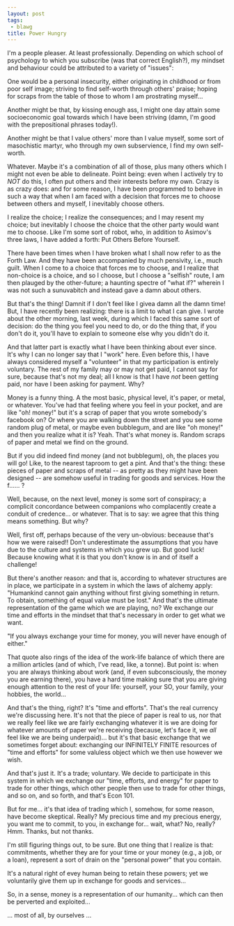 ```yaml
---
layout: post
tags:
 - blawg
title: Power Hungry
---
```


I'm a people pleaser. At least professionally. Depending on which school
of psychology to which you subscribe (was that correct English?), my
mindset and behaviour could be attributed to a variety of "issues":

One would be a personal insecurity, either originating in childhood or from poor self image;
striving to find self-worth through others' praise; hoping for scraps
from the table of those to whom I am prostrating myself...

Another might be that, by kissing enough ass, I might one day attain 
some socioeconomic goal towards which I have been striving (damn, I'm
good with the prepositional phrases today!).

Another might be that I value others' more than I value myself, some
sort of masochistic martyr, who through my own subservience, I find my
own self-worth.

Whatever. Maybe it's a combination of all of those, plus many others
which I might not even be able to delineate. Point being: even when I
actively try to *NOT* do this, I often put others and their interests
before my own. Crazy is as crazy does: and for some reason, I have been
programmed to behave in such a way that when I am faced with a decision
that forces me to choose between others and myself, I inevitably choose
others.

I realize the choice; I realize the consequences; and I may resent my
choice; but inevitably I choose the choice that the other party would
want me to choose. Like I'm some sort of robot, who, in addition to
Asimov's three laws, I have added a forth: Put Others Before Yourself.

There have been times when I have broken what I shall now refer to as
the Forth Law. And they have been accompanied by much pensivity, i.e.,
much guilt. When I come to a choice that forces me to choose, and I
realize that non-choice is a choice, and so I choose, but I choose a
"selfish" route, I am then plauged by the other-future; a haunting
spectre of "what if?" wherein I was not such a sunuvabitch and instead
gave a damn about others.

But that's the thing! Damnit if I don't feel like I givea damn all the
damn time! But, I have recently been realizing: there is a limit to what
I can give. I wrote about the other morning, last week, during which I
faced this same sort of decision: do the thing you feel you need to do,
or do the thing that, if you don't do it, you'll have to explain to
someone else why you didn't do it.

And that latter part is exactly what I have been thinking about ever
since. It's why I can no longer say that I "work" here. Even before
this, I have always considered myself a "volunteer" in that my
participation is entirely voluntary. The rest of my family may or may
not get paid, I cannot say for sure, because that's not my deal; all I
know is that I have *not* been getting paid, nor have I been asking for
payment. Why?

Money is a funny thing. A the most basic, physical level, it's paper, or
metal, or whatever. You've had that feeling where you feel in your
pocket, and are like "oh! money!" but it's a scrap of paper that you
wrote somebody's facebook on? Or where you are walking down the street
and you see some random plug of metal, or maybe even bubblegum, and are
like "oh money!" and then you realize what it is? Yeah. That's what
money is. Random scraps of paper and metal we find on the ground.

But if you did indeed find money (and not bubblegum), oh, the places you
will go! Like, to the nearest taproom to get a pint. And that's the
thing: these pieces of paper and scraps of metal -- as pretty as they
might have been designed -- are somehow useful in trading for goods and
services. How the f...... ?

Well, because, on the next level, money is some sort of conspiracy; a complicit
concordance between companions who complacently create a conduit of
credence... or whatever. That is to say: we agree that this thing means
something. But why?

Well, first off, perhaps because of the very un-obvious: beceause that's
how we were raised!! Don't underestimate the assumptions that you have
due to the culture and systems in which you grew up. But good luck!
Because knowing what it is that you don't know is in and of itself a
challenge!

But there's another reason: and that is, according to whatever
structures are in place, we participate in a system in which the laws of
alchemy apply: "Humankind cannot gain anything without first giving
something in return. To obtain, something of equal value must be lost."
And that's the ultimate representation of the game which we are playing,
no? We exchange our time and efforts in the mindset that that's
necessary in order to get what we want.

"If you always exchange your time for money, you will never have enough
of either."

That quote also rings of the idea of the work-life balance of which
there are a million articles (and of which, I've read, like, a tonne).
But point is: when you are always thinking about work (and, if even
subconsciously, the money you are earning there), you have a hard
time making sure that you are giving enough attention to the rest of
your life: yourself, your SO, your family, your hobbies, the world...

And that's the thing, right? It's "time and efforts". That's the real
currency we're discussing here. It's not that the piece of paper is real
to us, nor that we really feel like we are fairly exchanging whatever it
is we are doing for whatever amounts of paper we're receiving (because,
let's face it, we *all* feel like we are being underpaid)... but it's
that basic exchange that we sometimes forget about: exchanging our
INFINITELY FINITE resources of "time and efforts" for some valuless
object which we then use however we wish.

And that's just it. It's a trade; voluntary. We decide to participate in
this system in which we exchange our "time, efforts, and energy" for
paper to trade for other things, which other people then use to trade
for other things, and so on, and so forth, and that's Econ 101.

But for me... it's that idea of trading which I, somehow, for some
reason, have become skeptical. Really? My precious time and my precious
energy, you want me to commit, to you, in exchange for... wait, what?
No, really? Hmm. Thanks, but not thanks.

I'm still figuring things out, to be sure. But one thing that I realize
is that: commitments, whether they are for your time or your money
(e.g., a job, or a loan), represent a sort of drain on the "personal
power" that you contain.

It's a natural right of evey human being to retain these powers; yet we
voluntarily give them up in exchange for goods and services...

So, in a sense, money is a representation of our humanity... which can
then be perverted and exploited...

... most of all, by ourselves ...


